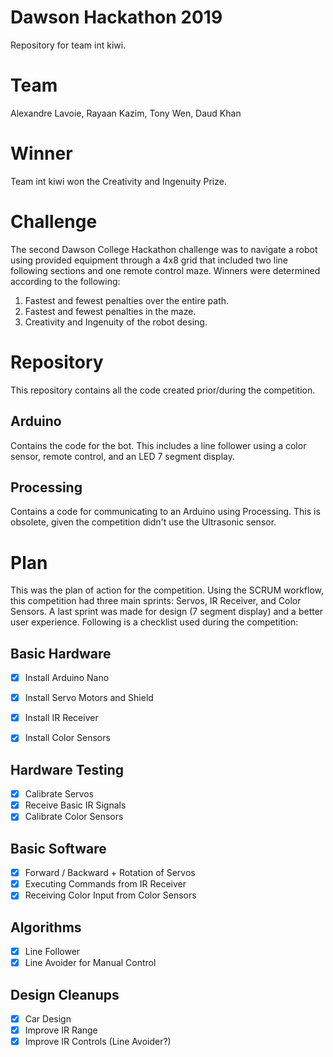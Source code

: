 # Dawson Hackathon 2019
Repository for team int kiwi.

# Team

Alexandre Lavoie, Rayaan Kazim, Tony Wen, Daud Khan

# Winner

Team int kiwi won the Creativity and Ingenuity Prize.

# Challenge

The second Dawson College Hackathon challenge was to navigate a robot using provided equipment through a 4x8 grid that included two line following sections and one remote control maze. Winners were determined according to the following:

1. Fastest and fewest penalties over the entire path.
2. Fastest and fewest penalties in the maze.
3. Creativity and Ingenuity of the robot desing.

# Repository

This repository contains all the code created prior/during the competition.

## Arduino

Contains the code for the bot. This includes a line follower using a color sensor, remote control, and an LED 7 segment display.

## Processing

Contains a code for communicating to an Arduino using Processing. This is obsolete, given the competition didn't use the Ultrasonic sensor.

# Plan

This was the plan of action for the competition. Using the SCRUM workflow, this competition had three main sprints: Servos, IR Receiver, and Color Sensors. A last sprint was made for design (7 segment display) and a better user experience. Following is a checklist used during the competition:

## Basic Hardware

- [x] Install Arduino Nano
- [x] Install Servo Motors and Shield
- [x] Install IR Receiver
- [x] Install Color Sensors


## Hardware Testing

- [x] Calibrate Servos
- [x] Receive Basic IR Signals
- [x] Calibrate Color Sensors

## Basic Software

- [x] Forward / Backward + Rotation of Servos
- [x] Executing Commands from IR Receiver
- [x] Receiving Color Input from Color Sensors

## Algorithms

- [x] Line Follower
- [x] Line Avoider for Manual Control

## Design Cleanups

- [x] Car Design
- [x] Improve IR Range
- [x] Improve IR Controls (Line Avoider?)